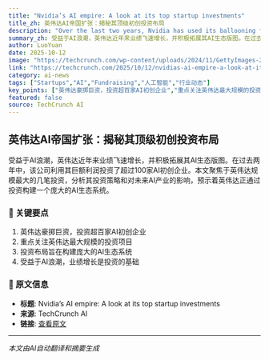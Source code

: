 ```yaml
---
title: "Nvidia’s AI empire: A look at its top startup investments"
title_zh: 英伟达AI帝国扩张：揭秘其顶级初创投资布局
description: "Over the last two years, Nvidia has used its ballooning fortunes to invest in over 100 AI startups. Here are the giant semiconductor's largest investments."
summary_zh: 受益于AI浪潮，英伟达近年来业绩飞速增长，并积极拓展其AI生态版图。在过去两年中，该公司利用其巨额利润投资了超过100家AI初创企业。本文聚焦于英伟达规模最大的几笔投资，分析其投资策略和对未来AI产业的影响，预示着英伟达正通过投资构建一个庞大的AI生态系统。
author: LuoYuan
date: 2025-10-12
image: "https://techcrunch.com/wp-content/uploads/2024/11/GettyImages-2183848501.jpg?resize=1200,800"
link: "https://techcrunch.com/2025/10/12/nvidias-ai-empire-a-look-at-its-top-startup-investments/"
category: ai-news
tags: ["Startups","AI","Fundraising","人工智能","行业动态"]
key_points: ["英伟达豪掷巨资，投资超百家AI初创企业","重点关注英伟达最大规模的投资项目","投资布局旨在构建庞大的AI生态系统","受益于AI浪潮，业绩增长是投资的基础"]
featured: false
source: TechCrunch AI
---
```


## 英伟达AI帝国扩张：揭秘其顶级初创投资布局

受益于AI浪潮，英伟达近年来业绩飞速增长，并积极拓展其AI生态版图。在过去两年中，该公司利用其巨额利润投资了超过100家AI初创企业。本文聚焦于英伟达规模最大的几笔投资，分析其投资策略和对未来AI产业的影响，预示着英伟达正通过投资构建一个庞大的AI生态系统。

### 🔑 关键要点
1. 英伟达豪掷巨资，投资超百家AI初创企业
2. 重点关注英伟达最大规模的投资项目
3. 投资布局旨在构建庞大的AI生态系统
4. 受益于AI浪潮，业绩增长是投资的基础


### 📰 原文信息
- **标题**: Nvidia’s AI empire: A look at its top startup investments
- **来源**: TechCrunch AI
- **链接**: [查看原文](https://techcrunch.com/2025/10/12/nvidias-ai-empire-a-look-at-its-top-startup-investments/)

---
*本文由AI自动翻译和摘要生成*
